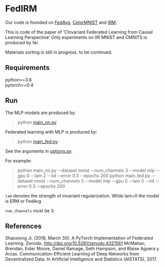 # FedIRM
Our code is founded on [FedAvg](https://github.com/shaoxiongji/federated-learning.git), [ColorMNIST](https://github.com/mkmenta/ColorMNIST.git) and [IRM](https://github.com/facebookresearch/InvariantRiskMinimization.git).

This is code of the paper of 'CInvariant Federated Learning from Causal Learning Perspective'
Only experiments on IIR MNIST and CMNITS is produced by far.

Materials sorting is still in progress.
to be continued.

## Requirements
python>=3.6  
pytorch>=0.4

## Run

The MLP models are produced by:
> python [main_nn.py](main_nn.py)

Federated learning with MLP is produced by:
> python [main_fed.py](main_fed.py)

See the arguments in [options.py](utils/options.py). 

For example:
> python main_nn.py --dataset mnist --num_channels 3 --model mlp  --gpu 0 --lam 2 --iid --error 0.3 --epochs 200
> python main_fed.py --dataset mnist --num_channels 3 --model mlp  --gpu 0 --lam 0 --iid --error 0.3 --epochs 200

`lam` denotes the strength of invariant regularization. While lam=0 the model is ERM or FedAvg

`num_channels` must be 3.


## References
Shaoxiong Ji. (2018, March 30). A PyTorch Implementation of Federated Learning. Zenodo. http://doi.org/10.5281/zenodo.4321561
McMahan, Brendan, Eider Moore, Daniel Ramage, Seth Hampson, and Blaise Aguera y Arcas. Communication-Efficient Learning of Deep Networks from Decentralized Data. In Artificial Intelligence and Statistics (AISTATS), 2017.





